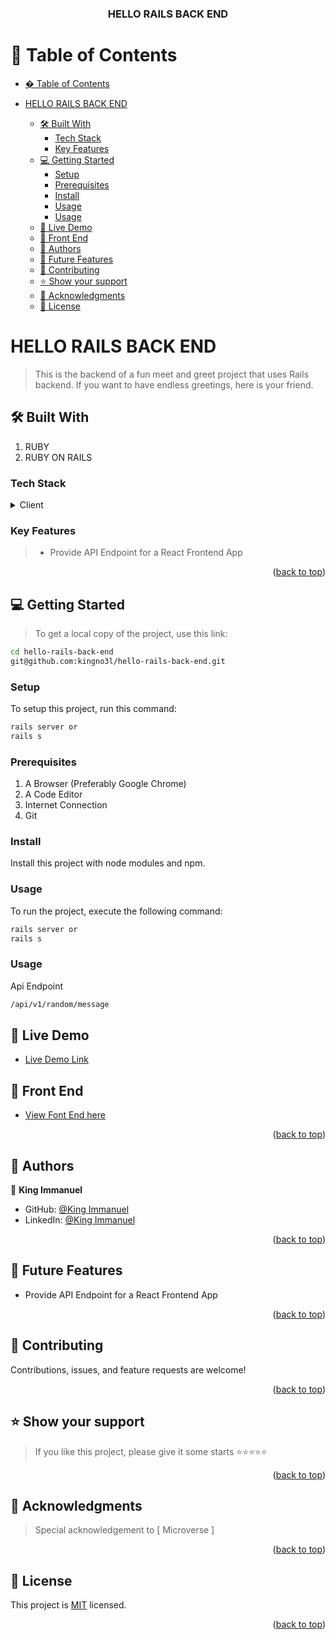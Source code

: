 <a name="readme-top"></a>

<div align="center">

<!-- MAIN HEADING -->

  <h3><b>HELLO RAILS BACK END</b></h3>

</div>

<!-- TABLE OF CONTENTS -->

# 📗 Table of Contents


- [� Table of Contents](#-table-of-contents)

- [HELLO RAILS BACK END ](#hello-rails-back-end-)
  - [🛠 Built With ](#-built-with-)
    - [Tech Stack ](#tech-stack-)
    - [Key Features ](#key-features-)
  - [💻 Getting Started ](#-getting-started-)
    - [Setup](#setup)
    - [Prerequisites](#prerequisites)
    - [Install](#install)
    - [Usage](#usage)
    - [Usage](#usage-1)
  - [🚀 Live Demo ](#-live-demo-)
  - [🚀 Front End ](#-front-end-)
  - [👥 Authors ](#-authors-)
  - [🔭 Future Features ](#-future-features-)
  - [🤝 Contributing ](#-contributing-)
  - [⭐️ Show your support ](#️-show-your-support-)
  - [🙏 Acknowledgments ](#-acknowledgments-)
  - [📝 License ](#-license-)

<!-- INTRO -->

# HELLO RAILS BACK END <a name="about-project"></a>

> This is the backend of a fun meet and greet project that uses Rails backend. If you want to have endless greetings, here is your friend.
## 🛠 Built With <a name="built-with"></a>

1. RUBY
2. RUBY ON RAILS

### Tech Stack <a name="tech-stack"></a>

<details>
  <summary>Client</summary>
  <ul>
    <li><a href="https://ruby.org/">RUBY</a></li>
    <li><a href="https://ror.org/">RAILS</a></li>
  </ul>
</details>

<!-- Features -->

### Key Features <a name="key-features"></a>

> - Provide API Endpoint for a React Frontend App

<p align="right">(<a href="#readme-top">back to top</a>)</p>

<!-- GETTING STARTED -->

## 💻 Getting Started <a name="getting-started"></a>

> To get a local copy of the project, use this link:

```sh
cd hello-rails-back-end
git@github.com:kingno3l/hello-rails-back-end.git
```

<!-- SETUP -->

### Setup

To setup this project, run this command:

```sh
rails server or 
rails s
```

### Prerequisites

1. A Browser (Preferably Google Chrome)
2. A Code Editor
3. Internet Connection
4. Git

<!-- INSTALL -->

### Install

Install this project with node modules and npm.

### Usage

To run the project, execute the following command:

```sh
rails server or 
rails s
```

### Usage

Api Endpoint

```sh
/api/v1/random/message
```

## 🚀 Live Demo <a name="live-demo"></a>

- [Live Demo Link](git@github.com:kingno3l/hello-rails-back-end.git)

## 🚀 Front End <a name="Front end"></a>

- [View Font End here](https://github.com/kingno3l/hello-react-front-end)

<p align="right">(<a href="#readme-top">back to top</a>)</p>

<!-- AUTHORS -->

## 👥 Authors <a name="authors"></a>

👤 **King Immanuel**

- GitHub: [@King Immanuel](https://github.com/kingno3l)
- LinkedIn: [@King Immanuel](https://www.linkedin.com/in/kingno3l)


<p align="right">(<a href="#readme-top">back to top</a>)</p>

## 🔭 Future Features <a name="future-features"></a>

- Provide API Endpoint for a React Frontend App

<!-- - [ ] **Repost posts** -->


<p align="right">(<a href="#readme-top">back to top</a>)</p>

<!-- CONTRIBUTION -->

## 🤝 Contributing <a name="contributing"></a>

Contributions, issues, and feature requests are welcome!

<p align="right">(<a href="#readme-top">back to top</a>)</p>

<!--SUPPORT -->

## ⭐️ Show your support <a name="support"></a>

> If you like this project, please give it some starts ⭐️⭐️⭐️⭐️⭐️

<p align="right">(<a href="#readme-top">back to top</a>)</p>

<!-- ACKNOWLEDGEMENTS -->

## 🙏 Acknowledgments <a name="acknowledgements"></a>

> Special acknowledgement to [ Microverse ]

<p align="right">(<a href="#readme-top">back to top</a>)</p>

<!-- LICENSE -->

## 📝 License <a name="license"></a>

This project is [MIT](/LICENSE) licensed.

<p align="right">(<a href="#readme-top">back to top</a>)</p>
